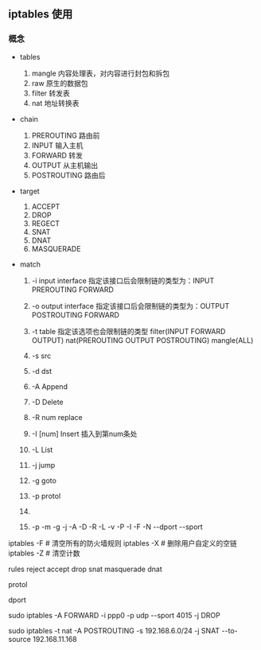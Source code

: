 ## iptables 使用

### 概念
* tables  
    1. mangle    内容处理表，对内容进行封包和拆包
    2. raw       原生的数据包
    3. filter    转发表
    4. nat       地址转换表
* chain
    1. PREROUTING  路由前
    2. INPUT       输入主机
    3. FORWARD     转发
    4. OUTPUT      从主机输出
    5. POSTROUTING 路由后
    


* target
    1. ACCEPT
    2. DROP
    3. REGECT
    4. SNAT 
    5. DNAT 
    6. MASQUERADE
    
* match
    1. -i input interface  指定该接口后会限制链的类型为：INPUT PREROUTING FORWARD
    2. -o output interface 指定该接口后会限制链的类型为：OUTPUT POSTROUTING FORWARD
    3. -t table 指定该选项也会限制链的类型 filter(INPUT FORWARD OUTPUT) nat(PREROUTING OUTPUT POSTROUTING) mangle(ALL)
    4. -s src
    5. -d dst
    6. -A Append
    7. -D Delete
    8. -R num replace
    9. -I [num] Insert 插入到第num条处
    10. -L List
    11. -j jump
    12. -g goto
    13. -p protol
    14. 
    
    2. -p -m -g -j -A -D -R -L -v -P -I -F -N --dport --sport

    
    

iptables -F  # 清空所有的防火墙规则
iptables -X  # 删除用户自定义的空链
iptables -Z  # 清空计数

rules reject accept drop snat masquerade dnat 

protol

dport


 sudo iptables -A FORWARD -i ppp0  -p udp --sport 4015  -j DROP
 
 sudo iptables -t nat -A POSTROUTING -s 192.168.6.0/24 -j SNAT --to-source 192.168.11.168